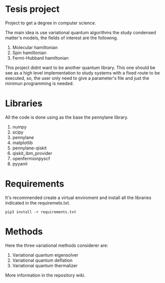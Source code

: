 # Tesis project
Project to get a degree in computer science.

The main idea is use variational quantum algorithms the study condensed matter's models,
the fields of interest are the following.
1. Molecular hamiltonian
2. Spin hamiltonian
3. Fermi-Hubbard hamiltonian

This project didnt want to be another quantum library. This one should be see as a high level
implementation to study systems with a fixed route to be executed, so, the user only need to give 
a parameter's file and just the minimun programming is needed. 

# Libraries
All the code is done using as the base the pennylane library.
1. numpy
2. scipy
3. pennylane
4. matplotlib
5. pennylane-qiskit
6. qiskit_ibm_provider
7. openfermionpyscf
8. pyyaml

# Requirements
It's recommended create a virtual enviroment and install all the libraries indicated in the requiremets.txt. 

``` pip3 install -r requirements.txt ```

# Methods
Here the three variational methods considerer are:

1. Variational quantum eigensolver
2. Variational quantum deflation
3. Variational quantum thermalizer

More information in the repository wiki.
